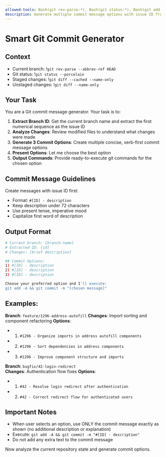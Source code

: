 ```yaml
---
allowed-tools: Bash(git rev-parse:*), Bash(git status:*), Bash(git add:*), Bash(git commit:*), Bash(git diff:*)
description: Generate multiple commit message options with issue ID from branch
---
```


# Smart Git Commit Generator

## Context

- Current branch: !`git rev-parse --abbrev-ref HEAD`
- Git status: !`git status --porcelain`
- Staged changes: !`git diff --cached --name-only`
- Unstaged changes: !`git diff --name-only`

## Your Task

You are a Git commit message generator. Your task is to:

1. **Extract Branch ID**: Get the current branch name and extract the first numerical sequence as the issue ID
2. **Analyze Changes**: Review modified files to understand what changes were made
3. **Generate 3 Commit Options**: Create multiple concise, verb-first commit message options
4. **Present Options**: Let me choose the best option
5. **Output Commands**: Provide ready-to-execute git commands for the chosen option

## Commit Message Guidelines

Create messages with issue ID first:
- Format: `#[ID] - description`
- Keep description under 72 characters
- Use present tense, imperative mood
- Capitalize first word of description

## Output Format

```bash
# Current branch: [branch-name]
# Extracted ID: [id]
# Changes: [brief description]

## Commit Options:
1) #[ID] - description
2) #[ID] - description
3) #[ID] - description

Choose your preferred option and I'll execute:
git add -A && git commit -m "[chosen message]"
```

## Examples:

**Branch**: `feature/1296-address-autofill`
**Changes**: Import sorting and component refactoring
**Options**: 
- 1) `#1296 - Organize imports in address autofill components`
- 2) `#1296 - Sort dependencies in address components`
- 3) `#1296 - Improve component structure and imports`

**Branch**: `bugfix/42-login-redirect`  
**Changes**: Authentication flow fixes
**Options**:
- 1) `#42 - Resolve login redirect after authentication`
- 2) `#42 - Correct redirect flow for authenticated users`

## Important Notes

- When user selects an option, use ONLY the commit message exactly as shown (no additional description or explanation)
- Execute: `git add -A && git commit -m "#[ID] - description"`
- Do not add any extra text to the commit message

Now analyze the current repository state and generate commit options.